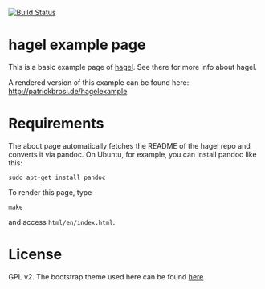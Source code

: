[![Build Status](https://travis-ci.org/patrickbr/hagel-example.svg?branch=master)](https://travis-ci.org/patrickbr/hagel-example)

hagel example page
==================

This is a basic example page of [hagel](http://github.com/patrickbr/hagel). See there for more info about hagel.

A rendered version of this example can be found here: http://patrickbrosi.de/hagelexample

Requirements
============

The about page automatically fetches the README of the hagel repo and converts it via pandoc. On Ubuntu, for example, you can install pandoc like this:

    sudo apt-get install pandoc

To render this page, type

    make

and access `html/en/index.html`.

License
=======

GPL v2. The bootstrap theme used here can be found [here](http://startbootstrap.com/template-overviews/clean-blog/)
